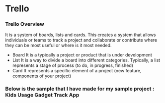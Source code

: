 # Trello

### Trello Overview
  It is a system of boards, lists and cards. This creates a system that allows individuals or teams to track a project
 and collaborate or contribute where they can be most useful or where is it most needed.
 
 - Board
    It is a typically a project or product that is under development
 - List 
    It is a way to divide a board into different categories. Typically, a list represents a stage of process (to do, in progress, finished)
 - Card
    It represents a specific element of a project (new feature, components of your project)
    

### Below is the sample that I have made for my sample project : Kids Usage Gadget Track App
    
 
 
 
 
